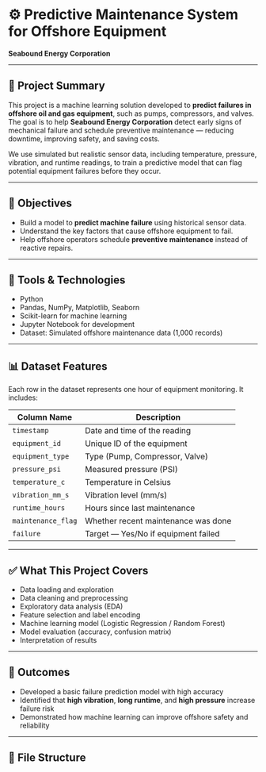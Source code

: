 # ⚙️ Predictive Maintenance System for Offshore Equipment  
**Seabound Energy Corporation**

---

## 📖 Project Summary

This project is a machine learning solution developed to **predict failures in offshore oil and gas equipment**, such as pumps, compressors, and valves. The goal is to help **Seabound Energy Corporation** detect early signs of mechanical failure and schedule preventive maintenance — reducing downtime, improving safety, and saving costs.

We use simulated but realistic sensor data, including temperature, pressure, vibration, and runtime readings, to train a predictive model that can flag potential equipment failures before they occur.

---

## 🎯 Objectives

- Build a model to **predict machine failure** using historical sensor data.
- Understand the key factors that cause offshore equipment to fail.
- Help offshore operators schedule **preventive maintenance** instead of reactive repairs.

---

## 🧰 Tools & Technologies

- Python
- Pandas, NumPy, Matplotlib, Seaborn
- Scikit-learn for machine learning
- Jupyter Notebook for development
- Dataset: Simulated offshore maintenance data (1,000 records)

---

## 📊 Dataset Features

Each row in the dataset represents one hour of equipment monitoring. It includes:

| Column Name         | Description |
|---------------------|-------------|
| `timestamp`         | Date and time of the reading |
| `equipment_id`      | Unique ID of the equipment |
| `equipment_type`    | Type (Pump, Compressor, Valve) |
| `pressure_psi`      | Measured pressure (PSI) |
| `temperature_c`     | Temperature in Celsius |
| `vibration_mm_s`    | Vibration level (mm/s) |
| `runtime_hours`     | Hours since last maintenance |
| `maintenance_flag`  | Whether recent maintenance was done |
| `failure`           | Target — Yes/No if equipment failed |

---

## ✅ What This Project Covers

- Data loading and exploration
- Data cleaning and preprocessing
- Exploratory data analysis (EDA)
- Feature selection and label encoding
- Machine learning model (Logistic Regression / Random Forest)
- Model evaluation (accuracy, confusion matrix)
- Interpretation of results

---

## 🚀 Outcomes

- Developed a basic failure prediction model with high accuracy
- Identified that **high vibration**, **long runtime**, and **high pressure** increase failure risk
- Demonstrated how machine learning can improve offshore safety and reliability

---

## 📁 File Structure

